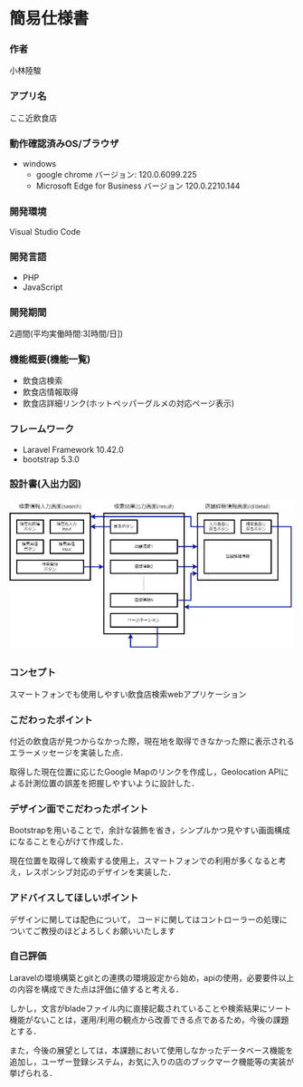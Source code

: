 # 簡易仕様書
### 作者
小林陸駿
### アプリ名
ここ近飲食店
### 動作確認済みOS/ブラウザ
- windows
    - google chrome バージョン: 120.0.6099.225
    - Microsoft Edge for Business バージョン 120.0.2210.144 
### 開発環境
Visual Studio Code
### 開発言語
- PHP
- JavaScript
### 開発期間
2週間(平均実働時間:3[時間/日])
### 機能概要(機能一覧)
- 飲食店検索
- 飲食店情報取得
- 飲食店詳細リンク(ホットペッパーグルメの対応ページ表示)
### フレームワーク
- Laravel Framework 10.42.0
- bootstrap 5.3.0
### 設計書(入出力図)
![ワイヤフレーム図](wireframe_diagram.png "wireframe diagram")
### コンセプト
スマートフォンでも使用しやすい飲食店検索webアプリケーション
### こだわったポイント
付近の飲食店が見つからなかった際，現在地を取得できなかった際に表示されるエラーメッセージを実装した点．

取得した現在位置に応じたGoogle Mapのリンクを作成し，Geolocation APIによる計測位置の誤差を把握しやすいように設計した．
### デザイン面でこだわったポイント
Bootstrapを用いることで，余計な装飾を省き，シンプルかつ見やすい画面構成になることを心がけて作成した．

現在位置を取得して検索する使用上，スマートフォンでの利用が多くなると考え，レスポンシブ対応のデザインを実装した．
### アドバイスしてほしいポイント
デザインに関しては配色について，
コードに関してはコントローラーの処理についてご教授のほどよろしくお願いいたします
### 自己評価
Laravelの環境構築とgitとの連携の環境設定から始め，apiの使用，必要要件以上の内容を構成できた点は評価に値すると考える．

しかし，文言がbladeファイル内に直接記載されていることや検索結果にソート機能がないことは，運用/利用の観点から改善できる点であるため，今後の課題とする．

また，今後の展望としては，本課題において使用しなかったデータベース機能を追加し，ユーザー登録システム，お気に入りの店のブックマーク機能等の実装が挙げられる．
